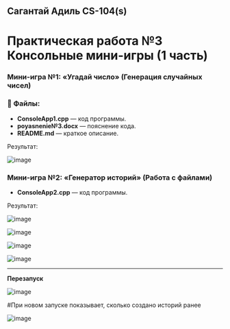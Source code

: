 ## Сагантай Адиль CS-104(s) 
# Практическая работа №3 Консольные мини-игры (1 часть)

### Мини-игра №1: «Угадай число» (Генерация случайных чисел)

### 📝 Файлы:
- **ConsoleApp1.cpp** — код программы.
- **poyasnenie№3.docx** — пояснение кода.
- **README.md** — краткое описание.

Результат:

![image](https://github.com/user-attachments/assets/21958971-71d3-46eb-bb1d-a1e4d12fcdc1)


### Мини-игра №2: «Генератор историй» (Работа с файлами)

- **ConsoleApp2.cpp** — код программы.

Результат: 

![image](https://github.com/user-attachments/assets/5c57c236-debe-4870-bfac-d864e6ef4f23)


![image](https://github.com/user-attachments/assets/5d213a59-960d-4986-bd4b-e3fb605b47b1)

![image](https://github.com/user-attachments/assets/be669ca3-6221-4807-a46d-665c14fd42f0)

![image](https://github.com/user-attachments/assets/5b6515ea-cb95-4531-84f7-a2c68c1c044c)
_______________________________________________________________________________________________________________________________________________________________________________________________________________________________________________________________________________
**Перезапуск**

![image](https://github.com/user-attachments/assets/34f9151d-7585-42bf-9d05-5793c67bd088)

#При новом запуске показывает, сколько создано историй ранее 

![image](https://github.com/user-attachments/assets/1b8ea82a-7270-41ba-a79f-73ce7886babf)







